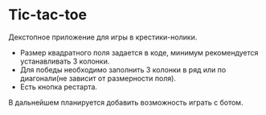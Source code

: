# Tic-tac-toe
Декстопное приложение для игры в крестики-нолики.
- Размер квадратного поля задается в коде, минимум рекомендуется устанавливать 3 колонки.
- Для победы необходимо заполнить 3 колонки в ряд или по диагонали(не зависит от размерности поля).
- Есть кнопка рестарта.  
  
В дальнейшем планируется добавить возможность играть с ботом.
